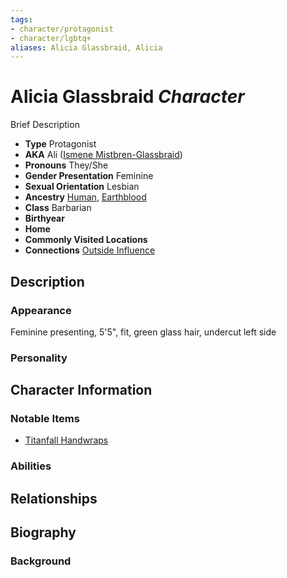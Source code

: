 ```yaml
---
tags:
- character/protagonist
- character/lgbtq+
aliases: Alicia Glassbraid, Alicia
---
```

# Alicia Glassbraid *Character*

Brief Description

- **Type** Protagonist
- **AKA** Ali ([Ismene Mistbren-Glassbraid](ismene-mistbren-glassbraid.md))
- **Pronouns** They/She
- **Gender Presentation** Feminine
- **Sexual Orientation** Lesbian
- **Ancestry** [Human](../../ancestries/common%20ancestries/Human.md), [Earthblood](../../ancestries/heritages/extraplanar%20bloods/earthblood.md)
- **Class** Barbarian
- **Birthyear** 
- **Home** 
- **Commonly Visited Locations** 
- **Connections** [Outside Influence](../../organizations/outside-influence.md)

## Description
### Appearance
Feminine presenting, 5'5", fit, green glass hair, undercut left side
### Personality

## Character Information
### Notable Items
- [Titanfall Handwraps](../../items/titanfall-handwraps.md)
### Abilities

## Relationships

## Biography
### Background
